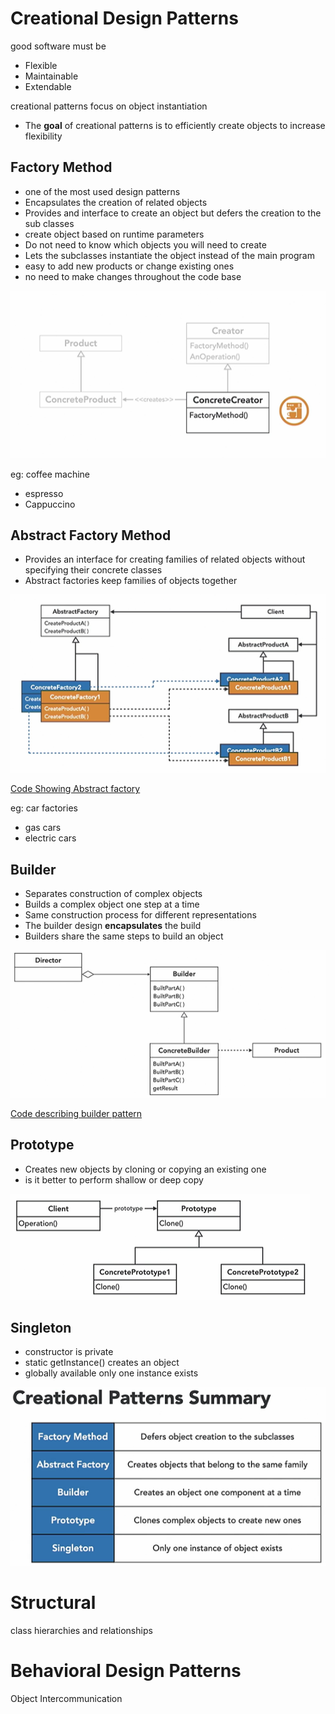 # Creational Design Patterns
good software must be 
+ Flexible 
+ Maintainable
+ Extendable

creational patterns focus on object instantiation
+ The **goal** of creational patterns is to efficiently create objects to increase flexibility

## Factory Method
+ one of the most used design patterns
+ Encapsulates the creation of related objects
+ Provides and interface to create an object but defers the creation to the sub classes
+ create object based on runtime parameters
+ Do not need to know which objects you will need to create
+ Lets the subclasses instantiate the object instead of the main program
+ easy to add new products or change existing ones
+ no need to make changes throughout the code base

![](./images/factory-pattern.png)



eg: coffee machine  
+ espresso
+ Cappuccino


## Abstract Factory Method
+ Provides an interface for creating families of related objects without specifying their concrete classes
+ Abstract factories keep families of objects together


![](./images/abstract-factory-pattern.png)

[Code Showing Abstract factory](./code/code-abstact-factory.md)


eg: car factories  
+ gas cars
+ electric cars


## Builder
+ Separates construction of complex objects
+ Builds a complex object one step at a time
+ Same construction process for different representations
+ The builder design **encapsulates** the build
+ Builders share the same steps to build an object

![](./images/builder-pattern.png)

[Code describing builder pattern](./code/code-builder.md)


## Prototype
+ Creates new objects by cloning or copying an existing one
+ is it better to perform shallow or deep copy

![](./images/prototype-pattern.png)


## Singleton
+ constructor is private
+ static getInstance() creates an object
+ globally available only one instance exists


![Summary](./images/creational-pattern-summary.png)


<div style="page-break-after: always"></div>



# Structural 
class hierarchies and relationships  
































































<div style="page-break-after: always"></div>

# Behavioral Design Patterns
Object Intercommunication


